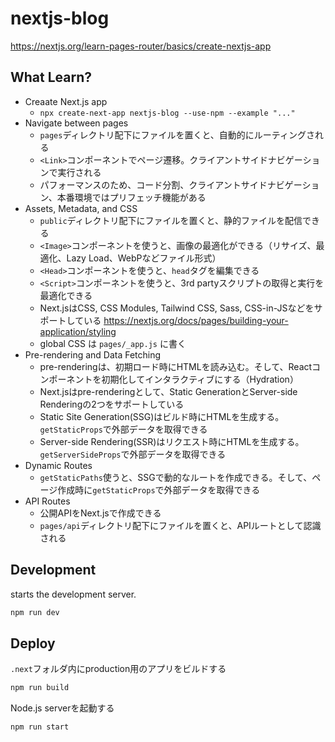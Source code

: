 # nextjs-blog

https://nextjs.org/learn-pages-router/basics/create-nextjs-app

## What Learn?

- Creaate Next.js app
  - `npx create-next-app nextjs-blog --use-npm --example "..."`
- Navigate between pages
  - `pages`ディレクトリ配下にファイルを置くと、自動的にルーティングされる
  - `<Link>`コンポーネントでページ遷移。クライアントサイドナビゲーションで実行される
  - パフォーマンスのため、コード分割、クライアントサイドナビゲーション、本番環境ではプリフェッチ機能がある
- Assets, Metadata, and CSS
  - `public`ディレクトリ配下にファイルを置くと、静的ファイルを配信できる
  - `<Image>`コンポーネントを使うと、画像の最適化ができる（リサイズ、最適化、Lazy Load、WebPなどファイル形式）
  - `<Head>`コンポーネントを使うと、`head`タグを編集できる
  - `<Script>`コンポーネントを使うと、3rd partyスクリプトの取得と実行を最適化できる
  - Next.jsはCSS, CSS Modules, Tailwind CSS, Sass, CSS-in-JSなどをサポートしている https://nextjs.org/docs/pages/building-your-application/styling
  - global CSS は `pages/_app.js` に書く
- Pre-rendering and Data Fetching
  - pre-renderingは、初期ロード時にHTMLを読み込む。そして、Reactコンポーネントを初期化してインタラクティブにする（Hydration）
  - Next.jsはpre-renderingとして、Static GenerationとServer-side Renderingの2つをサポートしている
  - Static Site Generation(SSG)はビルド時にHTMLを生成する。`getStaticProps`で外部データを取得できる
  - Server-side Rendering(SSR)はリクエスト時にHTMLを生成する。`getServerSideProps`で外部データを取得できる
- Dynamic Routes
  - `getStaticPaths`使うと、SSGで動的なルートを作成できる。そして、ページ作成時に`getStaticProps`で外部データを取得できる
- API Routes
  - 公開APIをNext.jsで作成できる
  - `pages/api`ディレクトリ配下にファイルを置くと、APIルートとして認識される

## Development

starts the development server.

```bash
npm run dev
```

## Deploy

`.next`フォルダ内にproduction用のアプリをビルドする

```bash
npm run build
```

Node.js serverを起動する

```bash
npm run start
```
